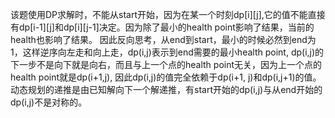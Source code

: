 该题使用DP求解时，不能从start开始，因为在某一个时刻dp[i][j],它的值不能直接有dp[i-1][j]和dp[i][j-1]决定。因为除了最小的health point影响了结果，当前的health也影响了结果。
因此反向思考，从end到start，最小的时候必然到end为1，这样逆序向左走和向上走，dp(i,j)表示到end需要的最小health point, dp(i,j)的下一步不是向下就是向右，而且与上一个点的health point无关，因为上一个点的health point就是dp(i+1,j), 因此dp(i,j)的值完全依赖于dp(i+1, j)和dp(i,j+1)的值。
动态规划的递推是由已知解向下一个解递推，有start开始的dp(i,j)与从end开始的dp(i,j)不是对称的。